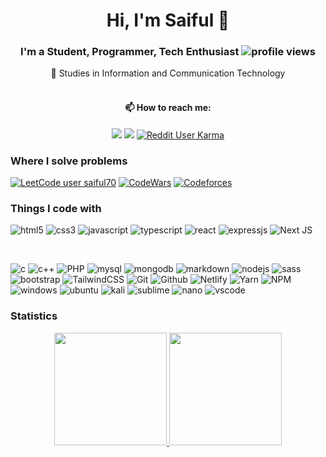 # <h1 align="center">Hi, I'm Saiful 👋  </h1>
###  <div align="center"> I'm a Student, Programmer, Tech Enthusiast  ![profile views](https://komarev.com/ghpvc/?username=saiful-70&color=red) </div>
 <div align="center"> 🔭 Studies in Information and Communication Technology </div>
 <br> 
<h4 align="center">📫 How to reach me: </h4>
<p align="center">
<a href="https://www.linkedin.com/in/saiful-islam-35742520b/"><img src="https://img.shields.io/badge/-Saiful%20Islam-0077B5?style=flat&logo=Linkedin&logoColor=white"/></a>
<a href="mailto:saiful70.me@gmail.com"><img src="https://img.shields.io/badge/-saiful70.me@gmail.com-D14836?style=flat&logo=Gmail&logoColor=white"/></a>
<a href="https://www.reddit.com/user/saiful70/"> <img alt="Reddit User Karma" src="https://img.shields.io/reddit/user-karma/combined/saiful70?label=U%2Fsaiful70&style=social"> </a>
</p>

### Where I solve problems

[![LeetCode user saiful70](https://img.shields.io/badge/dynamic/json?style=plastic&labelColor=black&color=%23ffa116&label=Leetcode&query=solvedOverTotal&url=https%3A%2F%2Fleetcode-badge.vercel.app%2Fapi%2Fusers%2Fsaiful70&logo=leetcode&logoColor=yellow)](https://leetcode.com/saiful70/)
[![CodeWars](https://www.codewars.com/users/saiful70/badges/micro)](https://www.codewars.com/users/saiful70 'My Honor Badge')
[![Codeforces](https://cp-logo.vercel.app/codeforces/KhaWareZmI?logo=true)](https://codeforces.com/profile/KhaWareZmI)

### Things I code with

![html5](https://img.shields.io/badge/HTML5-E34F26?style=for-the-badge&logo=html5&logoColor=white)
![css3](https://img.shields.io/badge/CSS3-1572B6?style=for-the-badge&logo=css3&logoColor=white)
![javascript](https://img.shields.io/badge/JavaScript-F7DF1E?style=for-the-badge&logo=javascript&logoColor=black)
![typescript](https://img.shields.io/badge/TypeScript-007ACC?style=for-the-badge&logo=typescript&logoColor=white)
![react](https://img.shields.io/badge/React-20232A?style=for-the-badge&logo=react&logoColor=61DAFB)
![expressjs](https://img.shields.io/badge/Express.js-404D59?style=for-the-badge)
![Next JS](https://img.shields.io/badge/Next-black?style=for-the-badge&logo=next.js&logoColor=white)

<br>

 ![c](https://img.shields.io/badge/C-00599C?style=for-the-badge&logo=c&logoColor=white)
![c++](https://img.shields.io/badge/C%2B%2B-00599C?style=for-the-badge&logo=c%2B%2B&logoColor=white)
![PHP](https://img.shields.io/badge/php-%23777BB4.svg?style=for-the-badge&logo=php&logoColor=white)
![mysql](https://img.shields.io/badge/MySQL-00000F?style=for-the-badge&logo=mysql&logoColor=white)
![mongodb](https://img.shields.io/badge/MongoDB-4EA94B?style=for-the-badge&logo=mongodb&logoColor=white)
![markdown](https://img.shields.io/badge/Markdown-000000?style=for-the-badge&logo=markdown&logoColor=white)
![nodejs](https://img.shields.io/badge/Node.js-43853D?style=for-the-badge&logo=node.js&logoColor=white)
![sass](https://img.shields.io/badge/Sass-CC6699?style=for-the-badge&logo=sass&logoColor=white)
![bootstrap](https://img.shields.io/badge/Bootstrap-563D7C?style=for-the-badge&logo=bootstrap&logoColor=white)
![TailwindCSS](https://img.shields.io/badge/tailwindcss-%2338B2AC.svg?style=for-the-badge&logo=tailwind-css&logoColor=white)
![Git](https://img.shields.io/badge/Git-F05032?style=for-the-badge&logo=git&logoColor=white)
![Github](https://img.shields.io/badge/github%20-%23121011.svg?&style=for-the-badge&logo=github&logoColor=white)
![Netlify](https://img.shields.io/badge/Netlify-00C7B7?style=for-the-badge&logo=netlify&logoColor=white)
![Yarn](https://img.shields.io/badge/yarn-%232C8EBB.svg?style=for-the-badge&logo=yarn&logoColor=white)
![NPM](https://img.shields.io/badge/NPM-%23000000.svg?style=for-the-badge&logo=npm&logoColor=white)
![windows](https://img.shields.io/badge/Windows-0078D6?style=for-the-badge&logo=windows&logoColor=white)
![ubuntu](https://img.shields.io/badge/Ubuntu-E95420?style=for-the-badge&logo=ubuntu&logoColor=white)
![kali](https://img.shields.io/badge/Kali_Linux-557C94?style=for-the-badge&logo=kali-linux&logoColor=white)
![sublime](https://img.shields.io/badge/sublime_text%20-%23575757.svg?&style=for-the-badge&logo=sublime-text&logoColor=important)
![nano](https://img.shields.io/badge/NANO%20-%2311AB00.svg?&style=for-the-badge&logo=nano&logoColor=white)
![vscode](https://img.shields.io/badge/Visual%20Studio-5C2D91.svg?&style=for-the-badge&logo=visual-studio&logoColor=white)

### Statistics
<p align="center">
<a href="https://github.com/saiful-70">
  <img height="180em" src="https://github-readme-stats-eight-theta.vercel.app/api?username=saiful-70&show_icons=true&theme=algolia&include_all_commits=true&count_private=true"/>
  <img height="180em" src="https://github-readme-stats-eight-theta.vercel.app/api/top-langs/?username=saiful-70&layout=compact&langs_count=8&theme=algolia"/>
</a>
</p>
